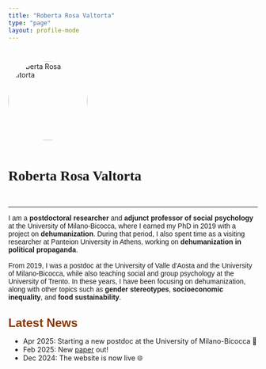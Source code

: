 ```yaml
---
title: "Roberta Rosa Valtorta"
type: "page"
layout: profile-mode
---
```


<div style="margin-top: 40px;">
  <div style="text-align: left; margin-bottom: 2rem;">
    <img src="/picture.jpeg" alt="Roberta Rosa Valtorta" style="width:160px; border-radius: 50%; margin-bottom: 1rem;">
    <h1 style="font-family: Red Hat Text; margin-bottom: 0;">Roberta Rosa Valtorta</h1>
  </div>

<!-- social icons -->
<div style="display: flex; gap: 12px; align-items: center; margin-top: 0px;">
  <a href="https://scholar.google.it/citations?user=Cxtkt6cAAAAJ&hl=en" target="_blank" style="color: #8A3502;">
    <i class="fa-brands fa-google-scholar"></i>
  </a>
   
  <a href="https://www.researchgate.net/profile/Roberta-Valtorta" target="_blank" style="color: #8A3502;">
    <i class="fa-brands fa-researchgate"></i>
  </a>
   
  <a href="https://orcid.org/0000-0003-0565-5463" target="_blank" style="color: #8A3502;">
    <i class="fa-brands fa-orcid"></i>
  </a>
   
  <a href="https://x.com/valtortaroberta" target="_blank" style="color: #8A3502;">
    <i class="fa-brands fa-x-twitter"></i>
  </a>
    
  <a href="mailto:roberta.valtorta@unimib.it" target="_blank" style="color: #8A3502;">
    <i class="fa-solid fa-envelope"></i>
  </a>
  
  <a href="cv-valtorta.pdf" target="_blank" style="color: #8A3502;">
   <i class="fa-solid fa-file"></i>
  </a>
</div>

------------------------------------------------------------------------

  <p style="font-family: 'Red Hat Text', sans-serif;">
    I am a <strong>postdoctoral researcher</strong> and <strong>adjunct professor of social psychology</strong> at the University of Milano-Bicocca, where I earned my PhD in 2019 with a project on <strong>dehumanization</strong>. During that period, I also spent time as a visiting researcher at Panteion University in Athens, working on <strong>dehumanization in political propaganda</strong>. <br><br> 
    From 2019, I was a postdoc at the University of Valle d'Aosta and the University of Milano-Bicocca, while also teaching social and group psychology at the University of Trento. In these years, I have been focusing on dehumanization, along with other topics such as <strong>gender stereotypes</strong>, <strong>socioeconomic inequality</strong>, and <strong>food sustainability</strong>. <br><br>
  </p>

  <span style="color: #8A3502; font-family: 'Red Hat Text', sans-serif; font-size: 24px; font-weight: bold; margin-bottom: 0;">Latest News</span>

  <ul class="news-list post-content" style="padding-left: 30px; margin-top: 0; margin-bottom: 30px;">
    <li>Apr 2025: Starting a new postdoc at the University of Milano-Bicocca 🚀</li>
    <li>Feb 2025: New <a href="publications/identity-and-inequality/">paper</a> out!</li>
    <li>Dec 2024: The website is now live 🌐</li>
  </ul>
</div>

